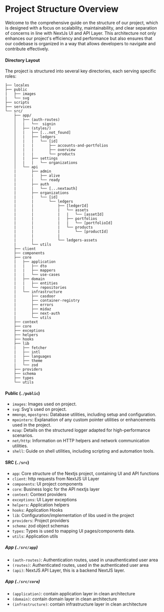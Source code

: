 # Project Structure Overview

Welcome to the comprehensive guide on the structure of our project, which is designed with a focus on scalability, maintainability, and clear separation of concerns in line with NextJs UI and API Layer. This architecture not only enhances our project's efficiency and performance but also ensures that our codebase is organized in a way that allows developers to navigate and contribute effectively.

#### Directory Layout

The project is structured into several key directories, each serving specific roles:

```
├── locales
├── public
|   ├── images
|   └── svg
├── scripts
├── services
└── src/
    ├── app/
    │   ├── (auth-routes)
    │   |   └──  signin
    │   ├── (styles/)
    │   |   ├── [...not_found]
    │   |   ├── ledgers
    │   |   |   └── [id]
    │   |   |       ├── accounts-and-portfolios
    │   |   |       ├── overview
    │   |   |       └── products
    │   |   ├── settings
    │   |   |   └── organizations
    │   └── api
    |       ├── admin
    |       |   ├── alive
    |       |   └── ready
    |       ├── auth
    |       |   └── [...nextauth]
    |       ├── organizations
    |       |   └── [id]
    |       |       └── ledgers
    |       |           ├── [ledgerId]
    |       |           |   └── assets
    |       |           |   |   └── [assetId]
    |       |           |   ├── portfolios
    |       |           |   |   └── [portfolioId]
    |       |           |   └── products
    |       |           |       └── [productId]
    |       |           |
    |       |           └── ledgers-assets
    |       └── utils
    ├── client
    ├── components
    ├── core
    |   ├── application
    |   |   ├── dto
    |   |   ├── mappers
    |   |   └── use-cases
    |   ├── domain
    |   |   ├── entities
    |   |   └── repositories
    |   └── infrastructure
    |       ├── casdoor
    |       ├── container-registry
    |       ├── errors
    |       ├── midaz
    |       ├── next-auth
    |       └── utils
    ├── context
    ├── core
    ├── exceptions
    ├── helpers
    ├── hooks
    ├── lib
    |   ├── fetcher
    |   ├── intl
    |   ├── languages
    |   ├── theme
    |   └── zod
    ├── providers
    ├── schema
    ├── types
    └── utils

```

#### Public (`./public`)

- `images`: Images used on project.
- `svg`: Svg's used on project.
- `mmongo`, `mpostgres`: Database utilities, including setup and configuration.
- `mpointers`: Explanation of any custom pointer utilities or enhancements used in the project.
- `mzap`: Details on the structured logger adapted for high-performance scenarios.
- `net/http`: Information on HTTP helpers and network communication utilities.
- `shell`: Guide on shell utilities, including scripting and automation tools.

#### SRC (`./src`)

- `app`: Core structure of the Nextjs project, containing UI and API functions
- `client`: http requests from NextJS UI Layer
- `components`: UI project components
- `core`: Business logic for the API nextjs layer
- `context`: Context providers
- `exceptions`: UI Layer exceptions
- `helpers`: Application helpers
- `hooks`: Application Hooks
- `lib`: Configuration/implementation of libs used in the project
- `providers`: Project providers
- `schema`: zod object schemas
- `types`: Types is used to mapping UI pages/components data.
- `utils`: Application utils

##### App (`./src/app`)

- `(auth-routes)`: Authentication routes, used in unauthenticated user area
- `(routes)`: Authenticated routes, used in the authenticated user area
- `(api)`: NextJS API Layer, this is a backend NextJS layer.

##### App (`./src/core`)

- `(application)`: contain application layer in clean architecture
- `(domain)`: contain domain layer in clean architecture
- `(infrastructure)`: contain infrastructure layer in clean architecture
